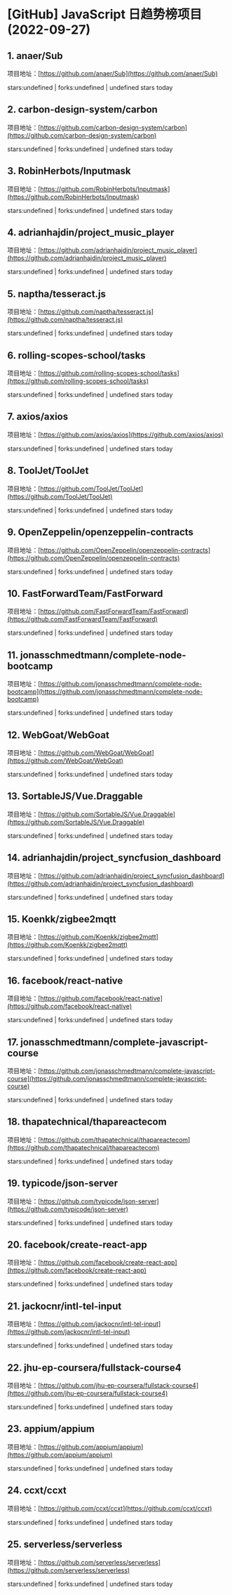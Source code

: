 # [GitHub] JavaScript 日趋势榜项目(2022-09-27)

## 1. anaer/Sub 

项目地址：[https://github.com/anaer/Sub](https://github.com/anaer/Sub)

stars:undefined | forks:undefined | undefined stars today 



## 2. carbon-design-system/carbon 

项目地址：[https://github.com/carbon-design-system/carbon](https://github.com/carbon-design-system/carbon)

stars:undefined | forks:undefined | undefined stars today 



## 3. RobinHerbots/Inputmask 

项目地址：[https://github.com/RobinHerbots/Inputmask](https://github.com/RobinHerbots/Inputmask)

stars:undefined | forks:undefined | undefined stars today 



## 4. adrianhajdin/project_music_player 

项目地址：[https://github.com/adrianhajdin/project_music_player](https://github.com/adrianhajdin/project_music_player)

stars:undefined | forks:undefined | undefined stars today 



## 5. naptha/tesseract.js 

项目地址：[https://github.com/naptha/tesseract.js](https://github.com/naptha/tesseract.js)

stars:undefined | forks:undefined | undefined stars today 



## 6. rolling-scopes-school/tasks 

项目地址：[https://github.com/rolling-scopes-school/tasks](https://github.com/rolling-scopes-school/tasks)

stars:undefined | forks:undefined | undefined stars today 



## 7. axios/axios 

项目地址：[https://github.com/axios/axios](https://github.com/axios/axios)

stars:undefined | forks:undefined | undefined stars today 



## 8. ToolJet/ToolJet 

项目地址：[https://github.com/ToolJet/ToolJet](https://github.com/ToolJet/ToolJet)

stars:undefined | forks:undefined | undefined stars today 



## 9. OpenZeppelin/openzeppelin-contracts 

项目地址：[https://github.com/OpenZeppelin/openzeppelin-contracts](https://github.com/OpenZeppelin/openzeppelin-contracts)

stars:undefined | forks:undefined | undefined stars today 



## 10. FastForwardTeam/FastForward 

项目地址：[https://github.com/FastForwardTeam/FastForward](https://github.com/FastForwardTeam/FastForward)

stars:undefined | forks:undefined | undefined stars today 



## 11. jonasschmedtmann/complete-node-bootcamp 

项目地址：[https://github.com/jonasschmedtmann/complete-node-bootcamp](https://github.com/jonasschmedtmann/complete-node-bootcamp)

stars:undefined | forks:undefined | undefined stars today 



## 12. WebGoat/WebGoat 

项目地址：[https://github.com/WebGoat/WebGoat](https://github.com/WebGoat/WebGoat)

stars:undefined | forks:undefined | undefined stars today 



## 13. SortableJS/Vue.Draggable 

项目地址：[https://github.com/SortableJS/Vue.Draggable](https://github.com/SortableJS/Vue.Draggable)

stars:undefined | forks:undefined | undefined stars today 



## 14. adrianhajdin/project_syncfusion_dashboard 

项目地址：[https://github.com/adrianhajdin/project_syncfusion_dashboard](https://github.com/adrianhajdin/project_syncfusion_dashboard)

stars:undefined | forks:undefined | undefined stars today 



## 15. Koenkk/zigbee2mqtt 

项目地址：[https://github.com/Koenkk/zigbee2mqtt](https://github.com/Koenkk/zigbee2mqtt)

stars:undefined | forks:undefined | undefined stars today 



## 16. facebook/react-native 

项目地址：[https://github.com/facebook/react-native](https://github.com/facebook/react-native)

stars:undefined | forks:undefined | undefined stars today 



## 17. jonasschmedtmann/complete-javascript-course 

项目地址：[https://github.com/jonasschmedtmann/complete-javascript-course](https://github.com/jonasschmedtmann/complete-javascript-course)

stars:undefined | forks:undefined | undefined stars today 



## 18. thapatechnical/thapareactecom 

项目地址：[https://github.com/thapatechnical/thapareactecom](https://github.com/thapatechnical/thapareactecom)

stars:undefined | forks:undefined | undefined stars today 



## 19. typicode/json-server 

项目地址：[https://github.com/typicode/json-server](https://github.com/typicode/json-server)

stars:undefined | forks:undefined | undefined stars today 



## 20. facebook/create-react-app 

项目地址：[https://github.com/facebook/create-react-app](https://github.com/facebook/create-react-app)

stars:undefined | forks:undefined | undefined stars today 



## 21. jackocnr/intl-tel-input 

项目地址：[https://github.com/jackocnr/intl-tel-input](https://github.com/jackocnr/intl-tel-input)

stars:undefined | forks:undefined | undefined stars today 



## 22. jhu-ep-coursera/fullstack-course4 

项目地址：[https://github.com/jhu-ep-coursera/fullstack-course4](https://github.com/jhu-ep-coursera/fullstack-course4)

stars:undefined | forks:undefined | undefined stars today 



## 23. appium/appium 

项目地址：[https://github.com/appium/appium](https://github.com/appium/appium)

stars:undefined | forks:undefined | undefined stars today 



## 24. ccxt/ccxt 

项目地址：[https://github.com/ccxt/ccxt](https://github.com/ccxt/ccxt)

stars:undefined | forks:undefined | undefined stars today 



## 25. serverless/serverless 

项目地址：[https://github.com/serverless/serverless](https://github.com/serverless/serverless)

stars:undefined | forks:undefined | undefined stars today 



